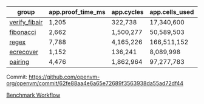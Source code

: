 | group | app.proof_time_ms | app.cycles | app.cells_used | leaf.proof_time_ms | leaf.cycles | leaf.cells_used |
| -- | -- | -- | -- | -- | -- | -- |
| [verify_fibair](https://github.com/openvm-org/openvm/blob/benchmark-results/benchmarks/verify_fibair-62fe88aa4e6a65e72689f3563938da55ad72df44.md) | 1,205 |  322,738 |  17,340,600 |- | - | - |
| [fibonacci](https://github.com/openvm-org/openvm/blob/benchmark-results/benchmarks/fibonacci-62fe88aa4e6a65e72689f3563938da55ad72df44.md) | 2,662 |  1,500,277 |  50,589,503 | 3,630 |  1,248,038 |  69,833,958 |
| [regex](https://github.com/openvm-org/openvm/blob/benchmark-results/benchmarks/regex-62fe88aa4e6a65e72689f3563938da55ad72df44.md) | 7,788 |  4,165,226 |  166,511,152 | 14,034 |  3,951,584 |  303,657,250 |
| [ecrecover](https://github.com/openvm-org/openvm/blob/benchmark-results/benchmarks/ecrecover-62fe88aa4e6a65e72689f3563938da55ad72df44.md) | 1,152 |  136,241 |  8,089,998 | 11,702 |  3,012,616 |  245,094,484 |
| [pairing](https://github.com/openvm-org/openvm/blob/benchmark-results/benchmarks/pairing-62fe88aa4e6a65e72689f3563938da55ad72df44.md) | 4,476 |  1,862,964 |  97,277,783 | 8,767 |  2,574,440 |  205,524,266 |


Commit: https://github.com/openvm-org/openvm/commit/62fe88aa4e6a65e72689f3563938da55ad72df44

[Benchmark Workflow](https://github.com/openvm-org/openvm/actions/runs/16284555368)
